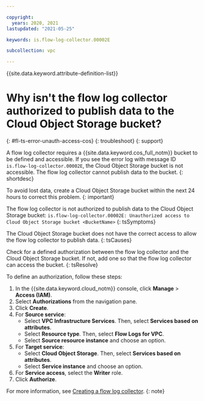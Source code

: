 ```yaml
---

copyright:
  years: 2020, 2021
lastupdated: "2021-05-25"

keywords: is.flow-log-collector.00002E

subcollection: vpc

---
```


{{site.data.keyword.attribute-definition-list}}

# Why isn't the flow log collector authorized to publish data to the Cloud Object Storage bucket?
{: #fl-ts-error-unauth-access-cos}
{: troubleshoot}
{: support}

A flow log collector requires a {{site.data.keyword.cos_full_notm}} bucket to be defined and accessible. If you see the error log with message ID `is.flow-log-collector.00002E`, the Cloud Object Storage bucket is not accessible. The flow log collector cannot publish data to the bucket. 
{: shortdesc}

To avoid lost data, create a Cloud Object Storage bucket within the next 24 hours to correct this problem.
{: important}

The flow log collector is not authorized to publish data to the Cloud Object Storage bucket: 
   `is.flow-log-collector.00002E: Unauthorized access to Cloud Object Storage bucket <BucketName>`
{: tsSymptoms}

The Cloud Object Storage bucket does not have the correct access to allow the flow log collector to publish data.
{: tsCauses}

Check for a defined authorization between the flow log collector and the Cloud Object Storage bucket. If not, add one so that the flow log collector can access the bucket.
{: tsResolve}

To define an authorization, follow these steps:

1. In the {{site.data.keyword.cloud_notm}} console, click **Manage** &gt; **Access (IAM)**.
1. Select **Authorizations** from the navigation pane.
1. Click **Create**.
1. For **Source service**:
   * Select **VPC Infrastructure Services**. Then, select **Services based on attributes**.
   * Select **Resource type**. Then, select **Flow Logs for VPC**.
   * Select **Source resource instance** and choose an option.
1. For **Target service**:
   * Select **Cloud Object Storage**. Then, select **Services based on attributes**.
   * Select **Service instance** and choose an option.
1. For **Service access**, select the **Writer** role.
1. Click **Authorize**.

For more information, see [Creating a flow log collector](/docs/vpc?topic=vpc-ordering-flow-log-collector).
{: note}
